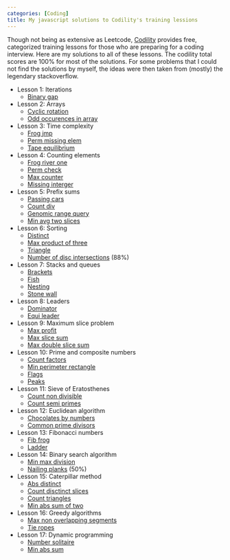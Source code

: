 ```yaml
---
categories: [Coding]
title: My javascript solutions to Codility's training lessions
---
```


Though not being as extensive as Leetcode, [Codility](https://app.codility.com/programmers/lessons/1-iterations/) provides free, categorized training lessons for those who are preparing for a coding interview.
Here are my solutions to all of these lessons. The codility total scores are 100% for most of the solutions. For some problems that I could not find the solutions by myself, the ideas were then taken from (mostly) the legendary stackoverflow.
- Lesson 1: Iterations
  - [Binary gap](https://app.codility.com/demo/results/trainingRXPNTP-C5Y/)
- Lesson 2: Arrays
  - [Cyclic rotation](https://app.codility.com/demo/results/trainingU85PPF-HFR/)
  - [Odd occurences in array](https://app.codility.com/demo/results/trainingYQ9SGF-R7J/)
- Lesson 3: Time complexity
  - [Frog jmp](https://app.codility.com/demo/results/training6FWMWK-B9P/)
  - [Perm missing elem](https://app.codility.com/demo/results/trainingVX52QJ-Z4Z/)
  - [Tape equilibrium](https://app.codility.com/demo/results/training3659FG-378/)
- Lesson 4: Counting elements
  - [Frog river one](https://app.codility.com/demo/results/training2AMQ2G-V8V/)
  - [Perm check](https://app.codility.com/demo/results/training955YFY-GD4/)
  - [Max counter](https://app.codility.com/demo/results/trainingR88AFB-WHT/)
  - [Missing interger](https://app.codility.com/demo/results/training6JDDZP-CR3/)
- Lesson 5: Prefix sums
  - [Passing cars](https://app.codility.com/demo/results/trainingFAVGS5-P26/)
  - [Count div](https://app.codility.com/demo/results/training84VKCQ-X9U/)
  - [Genomic range query](https://app.codility.com/demo/results/trainingNZYYGS-38Y/)
  - [Min avg two slices](https://app.codility.com/demo/results/trainingNQ8C9Z-V3C/)
- Lesson 6: Sorting
  - [Distinct](https://app.codility.com/demo/results/training2FSCXY-R9A/)
  - [Max product of three](https://app.codility.com/demo/results/trainingVXTNPD-E2A/)
  - [Triangle](https://app.codility.com/demo/results/trainingA2HNS7-H9H/)
  - [Number of disc intersections](https://app.codility.com/demo/results/training76PQXY-GAD/) (88%)
- Lesson 7: Stacks and queues
  - [Brackets](https://app.codility.com/demo/results/trainingABMMPH-M4N/)
  - [Fish](https://app.codility.com/demo/results/trainingYTS4GS-FTS/)
  - [Nesting](https://app.codility.com/demo/results/trainingY5H93D-MCS/)
  - [Stone wall](https://app.codility.com/demo/results/training4KVKM4-RFP/)
- Lesson 8: Leaders
  - [Dominator](https://app.codility.com/demo/results/trainingQA55TA-8YD/)
  - [Equi leader](https://app.codility.com/demo/results/training4CFKBV-GAG/)
- Lesson 9: Maximum slice problem
  - [Max profit](https://app.codility.com/demo/results/trainingGY8V7Z-FUQ/)
  - [Max slice sum](https://app.codility.com/demo/results/training44T8S8-FGE/)
  - [Max double slice sum](https://app.codility.com/demo/results/trainingQZ3F5G-BTZ/)
- Lesson 10: Prime and composite numbers
  - [Count factors](https://app.codility.com/demo/results/training7RY564-XUU/)
  - [Min perimeter rectangle](https://app.codility.com/demo/results/training6SZKFB-C44/)
  - [Flags](https://app.codility.com/demo/results/trainingV679N2-C7P/)
  - [Peaks](https://app.codility.com/demo/results/training9SQ7VM-7SM/)
- Lesson 11: Sieve of Eratosthenes
  - [Count non divisible](https://app.codility.com/demo/results/trainingZRXXR8-BWP/)
  - [Count semi primes](https://app.codility.com/demo/results/training6N9PGJ-VCV/)
- Lesson 12: Euclidean algorithm
  - [Chocolates by numbers](https://app.codility.com/demo/results/trainingQ734TX-MWA/)
  - [Common prime divisors](https://app.codility.com/demo/results/trainingZ34E6V-EVG/)
- Lesson 13: Fibonacci numbers
  - [Fib frog](https://app.codility.com/demo/results/trainingJYAZ8E-QR9/)
  - [Ladder](https://app.codility.com/demo/results/trainingEFJHFG-QWA/)
- Lesson 14: Binary search algorithm
  - [Min max division](https://app.codility.com/demo/results/training75Q9Z8-F33/)
  - [Nailing planks](https://app.codility.com/demo/results/training9HYF6M-D8X/) (50%)
- Lesson 15: Caterpillar method
  - [Abs distinct](https://app.codility.com/demo/results/training3BY45U-JZQ/)
  - [Count disctinct slices](https://app.codility.com/demo/results/trainingVFV62T-DYQ/)
  - [Count triangles](https://app.codility.com/demo/results/trainingADX2UM-QG4/)
  - [Min abs sum of two](https://app.codility.com/demo/results/trainingTV2U6N-3YP/)
- Lesson 16: Greedy algorithms
  - [Max non overlapping segments](https://app.codility.com/demo/results/trainingKQ43E5-R5R/)
  - [Tie ropes](https://app.codility.com/demo/results/training79MZJ8-EW8/)
- Lesson 17: Dynamic programming
  - [Number solitaire](https://app.codility.com/demo/results/training7DYMET-AXN/)
  - [Min abs sum](https://app.codility.com/demo/results/trainingYFEG76-BP5/)

